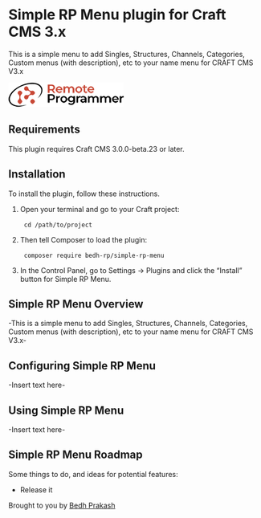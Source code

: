# Simple RP Menu plugin for Craft CMS 3.x

This is a simple menu to add Singles, Structures, Channels, Categories, Custom menus (with description), etc to your name menu for CRAFT CMS V3.x

![Screenshot](resources/img/plugin-logo.png)

## Requirements

This plugin requires Craft CMS 3.0.0-beta.23 or later.

## Installation

To install the plugin, follow these instructions.

1. Open your terminal and go to your Craft project:

        cd /path/to/project

2. Then tell Composer to load the plugin:

        composer require bedh-rp/simple-rp-menu

3. In the Control Panel, go to Settings → Plugins and click the “Install” button for Simple RP Menu.

## Simple RP Menu Overview

-This is a simple menu to add Singles, Structures, Channels, Categories, Custom menus (with description), etc to your name menu for CRAFT CMS V3.x-

## Configuring Simple RP Menu

-Insert text here-

## Using Simple RP Menu

-Insert text here-

## Simple RP Menu Roadmap

Some things to do, and ideas for potential features:

* Release it

Brought to you by [Bedh Prakash](https://github.com/bedh-rp)

